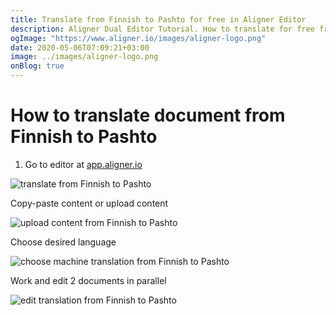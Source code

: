 ```yaml
---
title: Translate from Finnish to Pashto for free in Aligner Editor
description: Aligner Dual Editor Tutorial. How to translate for free from Finnish to Pashto. Aligner is multilingual document management platform. 
ogImage: "https://www.aligner.io/images/aligner-logo.png"
date: 2020-05-06T07:09:21+03:00
image: ../images/aligner-logo.png
onBlog: true
---
```


# How to translate document from Finnish to Pashto

1. Go to editor at [app.aligner.io](https://app.aligner.io "Aligner App web page")

![translate from Finnish to Pashto](../aligner-blank-editor.png "translate from Finnish to Pashto")

Copy-paste content or upload content

![upload content from Finnish to Pashto](../aligner-uploaded-document.png "upload content from Finnish to Pashto")

Choose desired language

![choose machine translation from Finnish to Pashto](../aligner-language-dropdown.png "choose machine translation from Finnish to Pashto")

Work and edit 2 documents in parallel

![edit translation from Finnish to Pashto](../aligner-double-sitded-editor.png "edit translation from Finnish to Pashto")

